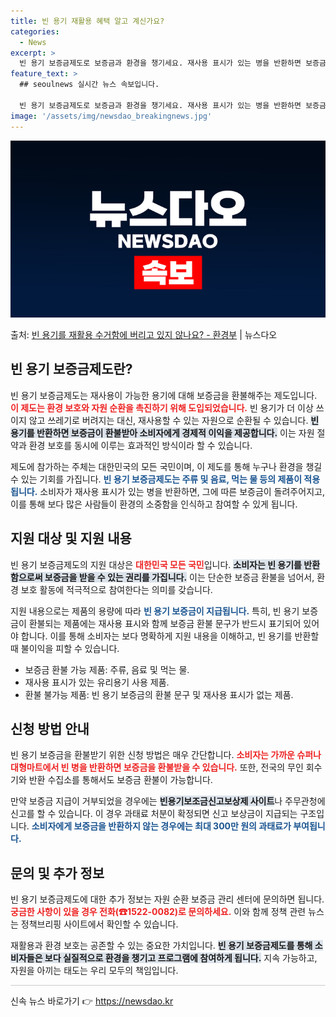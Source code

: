 ```yaml
---
title: 빈 용기 재활용 혜택 알고 계신가요?
categories:
  - News
excerpt: >
  빈 용기 보증금제도로 보증금과 환경을 챙기세요. 재사용 표시가 있는 병을 반환하면 보증금을 돌려드립니다.  …
feature_text: >
  ## seoulnews 실시간 뉴스 속보입니다.

  빈 용기 보증금제도로 보증금과 환경을 챙기세요. 재사용 표시가 있는 병을 반환하면 보증금을 돌려드립니다.  …
image: '/assets/img/newsdao_breakingnews.jpg'
---
```


![뉴스다오 속보](/assets/img/newsdao_breakingnews.jpg)

<p>출처: <a href="https://newsdao.kr/2745" rel="dofollow">빈 용기를 재활용 수거함에 버리고 있지 않나요? - 환경부</a> | 뉴스다오</p>

<h2 data-ke-size="size26">빈 용기 보증금제도란?</h2>
<p data-ke-size="size16">빈 용기 보증금제도는 재사용이 가능한 용기에 대해 보증금을 환불해주는 제도입니다. <b><span style="color: #ee2323;">이 제도는 환경 보호와 자원 순환을 촉진하기 위해 도입되었습니다.</span></b> 빈 용기가 더 이상 쓰이지 않고 쓰레기로 버려지는 대신, 재사용할 수 있는 자원으로 순환될 수 있습니다. <b><span style="background-color: #21538527;">빈 용기를 반환하면 보증금이 환불받아 소비자에게 경제적 이익을 제공합니다.</span></b> 이는 자원 절약과 환경 보호를 동시에 이루는 효과적인 방식이라 할 수 있습니다.</p>

<p data-ke-size="size16">제도에 참가하는 주체는 대한민국의 모든 국민이며, 이 제도를 통해 누구나 환경을 챙길 수 있는 기회를 가집니다. <b><span style="color: #1a5490;">빈 용기 보증금제도는 주류 및 음료, 먹는 물 등의 제품이 적용됩니다.</span></b> 소비자가 재사용 표시가 있는 병을 반환하면, 그에 따른 보증금이 돌려주어지고, 이를 통해 보다 많은 사람들이 환경의 소중함을 인식하고 참여할 수 있게 됩니다.</p>

<h2 data-ke-size="size26">지원 대상 및 지원 내용</h2>
<p data-ke-size="size16">빈 용기 보증금제도의 지원 대상은 <b><span style="color: #ee2323;">대한민국 모든 국민</span></b>입니다. <b><span style="background-color: #21538527;">소비자는 빈 용기를 반환함으로써 보증금을 받을 수 있는 권리를 가집니다.</span></b> 이는 단순한 보증금 환불을 넘어서, 환경 보호 활동에 적극적으로 참여한다는 의미를 갖습니다.</p>

<p data-ke-size="size16">지원 내용으로는 제품의 용량에 따라 <b><span style="color: #1a5490;">빈 용기 보증금이 지급됩니다.</span></b> 특히, 빈 용기 보증금이 환불되는 제품에는 재사용 표시와 함께 보증금 환불 문구가 반드시 표기되어 있어야 합니다. 이를 통해 소비자는 보다 명확하게 지원 내용을 이해하고, 빈 용기를 반환할 때 불이익을 피할 수 있습니다.</p>

<ul>
    <li>보증금 환불 가능 제품: 주류, 음료 및 먹는 물.</li>
    <li>재사용 표시가 있는 유리용기 사용 제품.</li>
    <li>환불 불가능 제품: 빈 용기 보증금의 환불 문구 및 재사용 표시가 없는 제품.</li>
</ul>

<h2 data-ke-size="size26">신청 방법 안내</h2>
<p data-ke-size="size16">빈 용기 보증금을 환불받기 위한 신청 방법은 매우 간단합니다. <b><span style="color: #ee2323;">소비자는 가까운 슈퍼나 대형마트에서 빈 병을 반환하면 보증금을 환불받을 수 있습니다.</span></b> 또한, 전국의 무인 회수기와 반환 수집소를 통해서도 보증금 환불이 가능합니다.</p>

<p data-ke-size="size16">만약 보증금 지급이 거부되었을 경우에는 <b><span style="background-color: #21538527;">빈용기보조금신고보상제 사이트</span></b>나 주무관청에 신고를 할 수 있습니다. 이 경우 과태료 처분이 확정되면 신고 보상금이 지급되는 구조입니다. <b><span style="color: #1a5490;">소비자에게 보증금을 반환하지 않는 경우에는 최대 300만 원의 과태료가 부여됩니다.</span></b></p>

<h2 data-ke-size="size26">문의 및 추가 정보</h2>
<p data-ke-size="size16">빈 용기 보증금제도에 대한 추가 정보는 자원 순환 보증금 관리 센터에 문의하면 됩니다. <b><span style="color: #ee2323;">궁금한 사항이 있을 경우 전화(☎1522-0082)로 문의하세요.</span></b> 이와 함께 정책 관련 뉴스는 정책브리핑 사이트에서 확인할 수 있습니다.</p>

<p data-ke-size="size16">재활용과 환경 보호는 공존할 수 있는 중요한 가치입니다. <b><span style="background-color: #21538527;">빈 용기 보증금제도를 통해 소비자들은 보다 실질적으로 환경을 챙기고 프로그램에 참여하게 됩니다.</span></b> 지속 가능하고, 자원을 아끼는 태도는 우리 모두의 책임입니다.</p>

<p data-ke-size="size16"></p>
<hr style="height: 1px; border: none; background-color: #ccc;"/> 

신속 뉴스 바로가기 👉 <a href="https://newsdao.kr" rel="dofollow">https://newsdao.kr</a>


